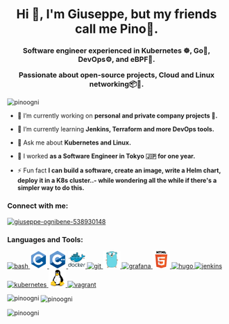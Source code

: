 <h1 align="center">Hi 👋, I'm Giuseppe, but my friends call me Pino🌲.</h1>
<h3 align="center">Software engineer experienced in Kubernetes ☸️, Go🦦, DevOps⚙️, and eBPF🐝. 
  
  Passionate about open-source projects, Cloud and Linux networking📦🔗.</h3>

<p align="left"> <img src="https://komarev.com/ghpvc/?username=pinoogni&label=Profile%20views&color=0e75b6&style=flat" alt="pinoogni" /> </p>

- 🔭 I’m currently working on **personal and private company projects 🤞.**

- 🌱 I’m currently learning **Jenkins, Terraform and more DevOps tools.**

- 💬 Ask me about **Kubernetes and Linux.**

- 📄 I worked **as a Software Engineer in Tokyo 🇯🇵 for one year.**

- ⚡ Fun fact **I can build a software, create an image, write a Helm chart, deploy it in a K8s cluster..- while wondering all the while if there's a simpler way to do this.**

<h3 align="left">Connect with me:</h3>
<p align="left">
<a href="https://linkedin.com/in/giuseppe-ognibene-538930148" target="blank"><img align="center" src="https://raw.githubusercontent.com/rahuldkjain/github-profile-readme-generator/master/src/images/icons/Social/linked-in-alt.svg" alt="giuseppe-ognibene-538930148" height="30" width="40" /></a>
</p>

<h3 align="left">Languages and Tools:</h3>
<p align="left"> <a href="https://www.gnu.org/software/bash/" target="_blank" rel="noreferrer"> <img src="https://www.vectorlogo.zone/logos/gnu_bash/gnu_bash-icon.svg" alt="bash" width="40" height="40"/> </a> <a href="https://www.cprogramming.com/" target="_blank" rel="noreferrer"> <img src="https://raw.githubusercontent.com/devicons/devicon/master/icons/c/c-original.svg" alt="c" width="40" height="40"/> </a> <a href="https://www.w3schools.com/cpp/" target="_blank" rel="noreferrer"> <img src="https://raw.githubusercontent.com/devicons/devicon/master/icons/cplusplus/cplusplus-original.svg" alt="cplusplus" width="40" height="40"/> </a> <a href="https://www.docker.com/" target="_blank" rel="noreferrer"> <img src="https://raw.githubusercontent.com/devicons/devicon/master/icons/docker/docker-original-wordmark.svg" alt="docker" width="40" height="40"/> </a> <a href="https://git-scm.com/" target="_blank" rel="noreferrer"> <img src="https://www.vectorlogo.zone/logos/git-scm/git-scm-icon.svg" alt="git" width="40" height="40"/> </a> <a href="https://golang.org" target="_blank" rel="noreferrer"> <img src="https://raw.githubusercontent.com/devicons/devicon/master/icons/go/go-original.svg" alt="go" width="40" height="40"/> </a> <a href="https://grafana.com" target="_blank" rel="noreferrer"> <img src="https://www.vectorlogo.zone/logos/grafana/grafana-icon.svg" alt="grafana" width="40" height="40"/> </a> <a href="https://www.w3.org/html/" target="_blank" rel="noreferrer"> <img src="https://raw.githubusercontent.com/devicons/devicon/master/icons/html5/html5-original-wordmark.svg" alt="html5" width="40" height="40"/> </a> <a href="https://gohugo.io/" target="_blank" rel="noreferrer"> <img src="https://api.iconify.design/logos-hugo.svg" alt="hugo" width="40" height="40"/> </a> <a href="https://www.jenkins.io" target="_blank" rel="noreferrer"> <img src="https://www.vectorlogo.zone/logos/jenkins/jenkins-icon.svg" alt="jenkins" width="40" height="40"/> </a> <a href="https://kubernetes.io" target="_blank" rel="noreferrer"> <img src="https://www.vectorlogo.zone/logos/kubernetes/kubernetes-icon.svg" alt="kubernetes" width="40" height="40"/> </a> <a href="https://www.linux.org/" target="_blank" rel="noreferrer"> <img src="https://raw.githubusercontent.com/devicons/devicon/master/icons/linux/linux-original.svg" alt="linux" width="40" height="40"/> </a> <a href="https://www.vagrantup.com/" target="_blank" rel="noreferrer"> <img src="https://www.vectorlogo.zone/logos/vagrantup/vagrantup-icon.svg" alt="vagrant" width="40" height="40"/> </a> </p>

<p><img align="left" src="https://github-readme-stats.vercel.app/api/top-langs?username=pinoogni&show_icons=true&locale=en&layout=compact" alt="pinoogni" /></p>

<p>&nbsp;<img align="center" src="https://github-readme-stats.vercel.app/api?username=pinoogni&show_icons=true&locale=en" alt="pinoogni" /></p>

<p><img align="center" src="https://github-readme-streak-stats.herokuapp.com/?user=pinoogni&" alt="pinoogni" /></p>

